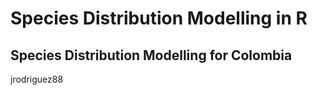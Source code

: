 # Species Distribution Modelling in R

## Species Distribution Modelling for Colombia

jrodriguez88
